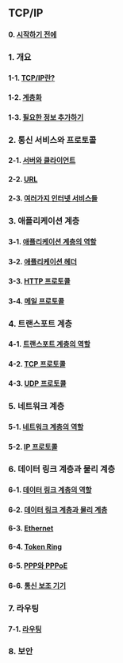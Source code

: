 ## TCP/IP

#### 0. [시작하기 전에](https://github.com/Ubinquitous/Details/blob/master/TCP%20IP/outline.md)

### 1. 개요

#### 1-1. [TCP/IP란?](https://github.com/Ubinquitous/Details/blob/master/TCP%20IP/TCP%20IP.md)

#### 1-2. [계층화](https://github.com/Ubinquitous/Details/blob/master/TCP%20IP/layering.md)

#### 1-3. [필요한 정보 추가하기](https://github.com/Ubinquitous/Details/blob/master/TCP%20IP/header.md)

### 2. 통신 서비스와 프로토콜

#### 2-1. [서버와 클라이언트](https://github.com/Ubinquitous/Details/blob/master/TCP%20IP/serverAndClient.md)

#### 2-2. [URL](https://github.com/Ubinquitous/Details/blob/master/TCP%20IP/url.md)

#### 2-3. [여러가지 인터넷 서비스들](https://github.com/Ubinquitous/Details/blob/master/TCP%20IP/internet.md)

### 3. 애플리케이션 계층

#### 3-1. [애플리케이션 계층의 역할](https://github.com/Ubinquitous/Details/blob/master/TCP%20IP/application.md)

#### 3-2. [애플리케이션 헤더](https://github.com/Ubinquitous/Details/blob/master/TCP%20IP/application-header.md)

#### 3-3. [HTTP 프로토콜](https://github.com/Ubinquitous/Details/blob/master/TCP%20IP/http-protocol.md)

#### 3-4. [메일 프로토콜](https://github.com/Ubinquitous/Details/blob/master/TCP%20IP/mail-protocol.md)

### 4. 트랜스포트 계층

#### 4-1. [트랜스포트 계층의 역할](https://github.com/Ubinquitous/Details/blob/master/TCP%20IP/transport.md)

#### 4-2. [TCP 프로토콜](https://github.com/Ubinquitous/Details/blob/master/TCP%20IP/tcp-protocol.md)

#### 4-3. [UDP 프로토콜](https://github.com/Ubinquitous/Details/blob/master/TCP%20IP/udp-protocol.md)

### 5. 네트워크 계층

#### 5-1. [네트워크 계층의 역할](https://github.com/Ubinquitous/Details/blob/master/TCP%20IP/network.md)

#### 5-2. [IP 프로토콜](https://github.com/Ubinquitous/Details/blob/master/TCP%20IP/ip-protocol.md)

### 6. 데이터 링크 계층과 물리 계층

#### 6-1. [데이터 링크 계층의 역할](https://github.com/Ubinquitous/Details/blob/master/TCP%20IP/dataLink.md)

#### 6-2. [데이터 링크 계층과 물리 계층](https://github.com/Ubinquitous/Details/blob/master/TCP%20IP/dataLinkAndPhysical.md)

#### 6-3. [Ethernet](https://github.com/Ubinquitous/Details/blob/master/TCP%20IP/ethernet.md)

#### 6-4. [Token Ring](https://github.com/Ubinquitous/Details/blob/master/TCP%20IP/tokenRing.md)

#### 6-5. [PPP와 PPPoE](https://github.com/Ubinquitous/Details/blob/master/TCP%20IP/PPP.md)

#### 6-6. [통신 보조 기기](https://github.com/Ubinquitous/Details/blob/master/TCP%20IP/PPP.md)

### 7. 라우팅

#### 7-1. [라우팅](https://github.com/Ubinquitous/Details/blob/master/TCP%20IP/routing.md)

### 8. 보안
